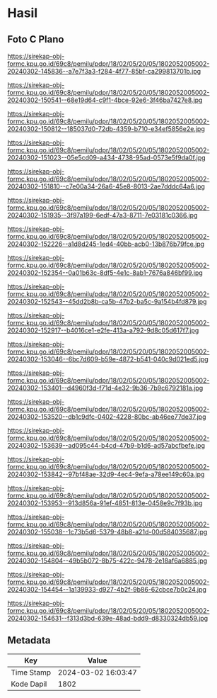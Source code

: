 # Hasil

## Foto C Plano

https://sirekap-obj-formc.kpu.go.id/69c8/pemilu/pdpr/18/02/05/20/05/1802052005002-20240302-145836--a7e7f3a3-f284-4f77-85bf-ca299813701b.jpg

https://sirekap-obj-formc.kpu.go.id/69c8/pemilu/pdpr/18/02/05/20/05/1802052005002-20240302-150541--68e19d64-c9f1-4bce-92e6-3f46ba7427e8.jpg

https://sirekap-obj-formc.kpu.go.id/69c8/pemilu/pdpr/18/02/05/20/05/1802052005002-20240302-150812--185037d0-72db-4359-b710-e34ef5856e2e.jpg

https://sirekap-obj-formc.kpu.go.id/69c8/pemilu/pdpr/18/02/05/20/05/1802052005002-20240302-151023--05e5cd09-a434-4738-95ad-0573e5f9da0f.jpg

https://sirekap-obj-formc.kpu.go.id/69c8/pemilu/pdpr/18/02/05/20/05/1802052005002-20240302-151810--c7e00a34-26a6-45e8-8013-2ae7dddc64a6.jpg

https://sirekap-obj-formc.kpu.go.id/69c8/pemilu/pdpr/18/02/05/20/05/1802052005002-20240302-151935--3f97a199-6edf-47a3-8711-7e03181c0366.jpg

https://sirekap-obj-formc.kpu.go.id/69c8/pemilu/pdpr/18/02/05/20/05/1802052005002-20240302-152226--a1d8d245-1ed4-40bb-acb0-13b876b79fce.jpg

https://sirekap-obj-formc.kpu.go.id/69c8/pemilu/pdpr/18/02/05/20/05/1802052005002-20240302-152354--0a01b63c-8df5-4e1c-8ab1-7676a846bf99.jpg

https://sirekap-obj-formc.kpu.go.id/69c8/pemilu/pdpr/18/02/05/20/05/1802052005002-20240302-152543--45dd2b8b-ca5b-47b2-ba5c-9a154b4fd879.jpg

https://sirekap-obj-formc.kpu.go.id/69c8/pemilu/pdpr/18/02/05/20/05/1802052005002-20240302-152917--b4016ce1-e2fe-413a-a792-9d8c05d617f7.jpg

https://sirekap-obj-formc.kpu.go.id/69c8/pemilu/pdpr/18/02/05/20/05/1802052005002-20240302-153046--6bc7d609-b59e-4872-b541-040c9d021ed5.jpg

https://sirekap-obj-formc.kpu.go.id/69c8/pemilu/pdpr/18/02/05/20/05/1802052005002-20240302-153401--d4960f3d-f71d-4e32-9b36-7b9c6792181a.jpg

https://sirekap-obj-formc.kpu.go.id/69c8/pemilu/pdpr/18/02/05/20/05/1802052005002-20240302-153520--db1c9dfc-0402-4228-80bc-ab46ee77de37.jpg

https://sirekap-obj-formc.kpu.go.id/69c8/pemilu/pdpr/18/02/05/20/05/1802052005002-20240302-153639--ad095c44-b4cd-47b9-b1d6-ad57abcfbefe.jpg

https://sirekap-obj-formc.kpu.go.id/69c8/pemilu/pdpr/18/02/05/20/05/1802052005002-20240302-153842--97bf48ae-32d9-4ec4-9efa-a78ee149c60a.jpg

https://sirekap-obj-formc.kpu.go.id/69c8/pemilu/pdpr/18/02/05/20/05/1802052005002-20240302-153953--913d856a-91ef-4851-813e-0458e9c7f93b.jpg

https://sirekap-obj-formc.kpu.go.id/69c8/pemilu/pdpr/18/02/05/20/05/1802052005002-20240302-155038--1c73b5d6-5379-48b8-a21d-00d584035687.jpg

https://sirekap-obj-formc.kpu.go.id/69c8/pemilu/pdpr/18/02/05/20/05/1802052005002-20240302-154804--49b5b072-8b75-422c-9478-2e18af6a6885.jpg

https://sirekap-obj-formc.kpu.go.id/69c8/pemilu/pdpr/18/02/05/20/05/1802052005002-20240302-154454--1a139933-d927-4b2f-9b86-62cbce7b0c24.jpg

https://sirekap-obj-formc.kpu.go.id/69c8/pemilu/pdpr/18/02/05/20/05/1802052005002-20240302-154631--f313d3bd-639e-48ad-bdd9-d8330324db59.jpg


## Metadata

| Key        | Value               |
| ---------- | ------------------- |
| Time Stamp | 2024-03-02 16:03:47 |
| Kode Dapil | 1802                |




